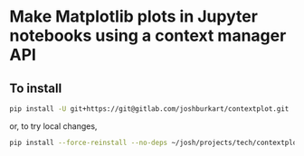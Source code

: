 # Make Matplotlib plots in Jupyter notebooks using a context manager API

## To install

```sh
pip install -U git+https://git@gitlab.com/joshburkart/contextplot.git
```

or, to try local changes,

```sh
pip install --force-reinstall --no-deps ~/josh/projects/tech/contextplot
```

